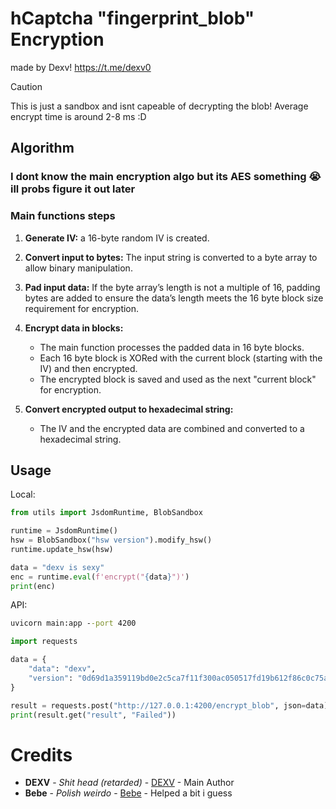 # hCaptcha "fingerprint_blob" Encryption

made by Dexv! 
https://t.me/dexv0

> [!CAUTION]
> This is just a sandbox and isnt capeable of decrypting the blob!
> Average encrypt time is around 2-8 ms :D

## Algorithm
### I dont know the main encryption algo but its AES something :sob: ill probs figure it out later

### Main functions steps
1. **Generate IV:** a 16-byte random IV is created.

2. **Convert input to bytes:** The input string is converted to a byte array to allow binary manipulation.

3. **Pad input data:** If the byte array’s length is not a multiple of 16, padding bytes are added to ensure the data’s length meets the 16 byte block size requirement for encryption.

4. **Encrypt data in blocks:**
   - The main function processes the padded data in 16 byte blocks.
   - Each 16 byte block is XORed with the current block (starting with the IV) and then encrypted.
   - The encrypted block is saved and used as the next "current block" for encryption.

5. **Convert encrypted output to hexadecimal string:**
   - The IV and the encrypted data are combined and converted to a hexadecimal string.


## Usage

Local:
```python
from utils import JsdomRuntime, BlobSandbox

runtime = JsdomRuntime()
hsw = BlobSandbox("hsw version").modify_hsw()
runtime.update_hsw(hsw)

data = "dexv is sexy"
enc = runtime.eval(f'encrypt("{data}")')
print(enc)
```

API:
```cmd
uvicorn main:app --port 4200
```

```python
import requests

data = {
    "data": "dexv", 
    "version": "0d69d1a359119bd0e2c5ca7f11f300ac050517fd19b612f86c0c75a2b0b39cbe"
}

result = requests.post("http://127.0.0.1:4200/encrypt_blob", json=data).json()
print(result.get("result", "Failed"))
```
# Credits

* **DEXV** - *Shit head (retarded)* - [DEXV](https://dexv.lol) - Main Author
* **Bebe** - *Polish weirdo* - [Bebe](https://discord.com/users/195272843645157377/) - Helped a bit i guess